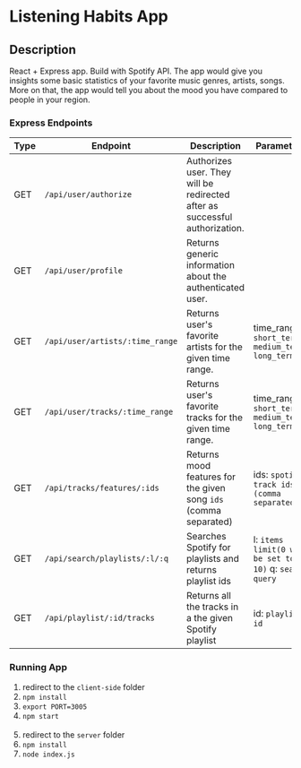 # Listening Habits App

## Description

React + Express app. Build with Spotify API. The app would give you insights some basic statistics of your favorite music genres, artists, songs. More on that, the app would tell you about the mood you have compared to people in your region.

### Express Endpoints

|Type|Endpoint|Description|Parameters|Headers|
|-|-|-|-|-|
|GET|`/api/user/authorize`|Authorizes user. They will be redirected after as successful authorization.|||
|GET|`/api/user/profile`|Returns generic information about the authenticated user.||{spotify_auth : given_token}|
|GET|`/api/user/artists/:time_range`|Returns user's favorite artists for the given time range.|time_range : `short_term/ medium_term/ long_term`|{spotify_auth : given_token}|
|GET|`/api/user/tracks/:time_range`|Returns user's favorite tracks for the given time range.|time_range : `short_term/ medium_term/ long_term`|{spotify_auth : given_token}|
|GET|`/api/tracks/features/:ids`|Returns mood features for the given song `ids` (comma separated) |ids: `spotify track ids (comma separated)`|{spotify_auth : given_token}|
|GET|`/api/search/playlists/:l/:q`|Searches Spotify for playlists and returns playlist ids|l: `items limit(0 will be set to 10)` q: `search query`|{spotify_auth : given_token}|
|GET|`/api/playlist/:id/tracks`|Returns all the tracks in a the given Spotify playlist|id: `playlist id`|{spotify_auth : given_token}|

### Running App

1. redirect to the `client-side` folder
2. `npm install`
3. `export PORT=3005`
4. `npm start`
<br/><br/>
5. redirect to the `server` folder
6. `npm install`
7. `node index.js`
